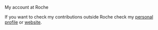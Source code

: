 My account at Roche

If you want to check my contributions outside Roche check my [personal profile]([url](https://github.com/llrs)) or [website](https://llrs.dev).
